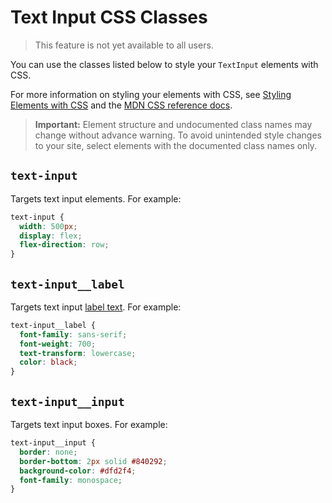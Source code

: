 # Text Input CSS Classes

> This feature is not yet available to all users.

You can use the classes listed below
to style your `TextInput` elements with CSS.

For more information on styling your elements with CSS, see
[Styling Elements with CSS]($w/styling-elements-with-css) and the
[MDN CSS reference docs](https://developer.mozilla.org/en-US/docs/Learn/CSS).

<blockquote class="important">

__Important:__
Element structure and undocumented class names
may change without advance warning.
To avoid unintended style changes to your site,
select elements with the documented class names only.

</blockquote>

## `text-input`

Targets text input elements.
For example:

```css
text-input {
  width: 500px;
  display: flex;
  flex-direction: row;
}
```

## `text-input__label`

Targets text input [label text]($w/textinput/label).
For example:

```css
text-input__label {
  font-family: sans-serif;
  font-weight: 700;
  text-transform: lowercase;
  color: black;
}
```

## `text-input__input`

Targets text input boxes.
For example:

```css
text-input__input {
  border: none;
  border-bottom: 2px solid #840292;
  background-color: #dfd2f4;
  font-family: monospace;
}
```
